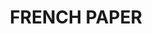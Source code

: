 ---
number : '1st'
title : 'FRENCH PAPER'
type : 'WEB SITE'
image : '/img/work1.jpg'
link : 'http~~'
explanation : '울산에 위치한 펜션 프렌치 페이퍼를 소개하는 웹사이트입니다.'
---